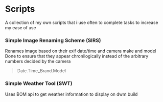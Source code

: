 # Scripts

A collection of my own scripts that i use often to complete tasks to increase my ease of use

### Simple Image Renaming Scheme (SIRS)
Renames image based on their exif date/time and camera make and model
Done to ensure that they appear chronilogically instead of the arbitrary numbers decided by the camera
> Date.Time_Brand.Model

### Simple Weather Tool (SWT)
Uses BOM api to get weather information to display on dwm build
###

###
